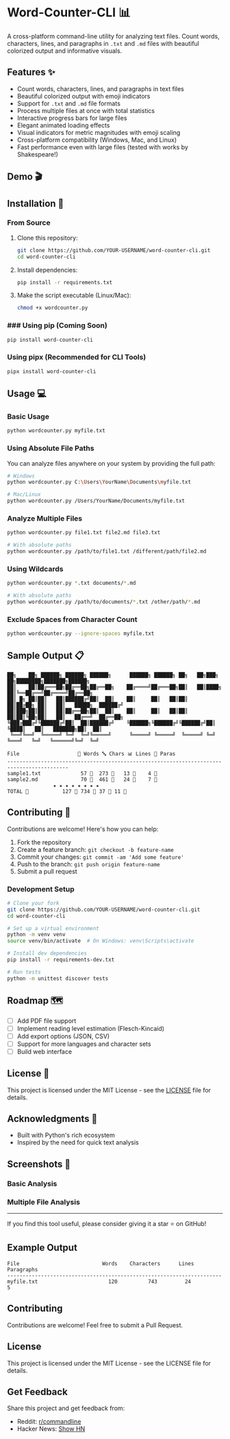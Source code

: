 # Word-Counter-CLI 📊

A cross-platform command-line utility for analyzing text files. Count words, characters, lines, and paragraphs in `.txt` and `.md` files with beautiful colorized output and informative visuals.

## Features ✨

- Count words, characters, lines, and paragraphs in text files
- Beautiful colorized output with emoji indicators
- Support for `.txt` and `.md` file formats
- Process multiple files at once with total statistics
- Interactive progress bars for large files
- Elegant animated loading effects
- Visual indicators for metric magnitudes with emoji scaling
- Cross-platform compatibility (Windows, Mac, and Linux)
- Fast performance even with large files (tested with works by Shakespeare!)

## Demo 🎬

<!-- Add a demo GIF once you've created your GitHub repository -->

## Installation 🚀

### From Source

1. Clone this repository:
   ```bash
   git clone https://github.com/YOUR-USERNAME/word-counter-cli.git
   cd word-counter-cli
   ```

2. Install dependencies:
   ```bash
   pip install -r requirements.txt
   ```

3. Make the script executable (Linux/Mac):
   ```bash
   chmod +x wordcounter.py
   ```

### ### Using pip (Coming Soon)

```bash
pip install word-counter-cli
```

### Using pipx (Recommended for CLI Tools)

```bash
pipx install word-counter-cli
```

## Usage 💻

### Basic Usage

```bash
python wordcounter.py myfile.txt
```

### Using Absolute File Paths

You can analyze files anywhere on your system by providing the full path:

```bash
# Windows
python wordcounter.py C:\Users\YourName\Documents\myfile.txt

# Mac/Linux
python wordcounter.py /Users/YourName/Documents/myfile.txt
```

### Analyze Multiple Files

```bash
python wordcounter.py file1.txt file2.md file3.txt

# With absolute paths
python wordcounter.py /path/to/file1.txt /different/path/file2.md
```

### Using Wildcards

```bash
python wordcounter.py *.txt documents/*.md

# With absolute paths
python wordcounter.py /path/to/documents/*.txt /other/path/*.md
```

### Exclude Spaces from Character Count

```bash
python wordcounter.py --ignore-spaces myfile.txt
```

## Sample Output 📋

```
██╗    ██╗ ██████╗ ██████╗ ██████╗      ██████╗ ██████╗ ██╗   ██╗███╗   ██╗████████╗███████╗██████╗ 
██║    ██║██╔═══██╗██╔══██╗██╔══██╗    ██╔════╝██╔═══██╗██║   ██║████╗  ██║╚══██╔══╝██╔════╝██╔══██╗
██║ █╗ ██║██║   ██║██████╔╝██║  ██║    ██║     ██║   ██║██║   ██║██╔██╗ ██║   ██║   █████╗  ██████╔╝
██║███╗██║██║   ██║██╔══██╗██║  ██║    ██║     ██║   ██║██║   ██║██║╚██╗██║   ██║   ██╔══╝  ██╔══██╗
╚███╔███╔╝╚██████╔╝██║  ██║██████╔╝    ╚██████╗╚██████╔╝╚██████╔╝██║ ╚████║   ██║   ███████╗██║  ██║
 ╚══╝╚══╝  ╚═════╝ ╚═╝  ╚═╝╚═════╝      ╚═════╝ ╚═════╝  ╚═════╝ ╚═╝  ╚═══╝   ╚═╝   ╚══════╝╚═╝  ╚═╝

File                   📝 Words 🔤 Chars 📊 Lines 📄 Paras
------------------------------------------------------------------------------------------
sample1.txt             57 🔸  273 🔸   13 🔹    4 🔹
sample2.md              70 🔸  461 🔸   24 🔸    7 🔸
               ★ ★ ★ ★ ★ ★ ★ ★                
TOTAL 🌟           127 🔶 734 🔶 37 🔸 11 🔶
```

## Contributing 🤝

Contributions are welcome! Here's how you can help:

1. Fork the repository
2. Create a feature branch: `git checkout -b feature-name`
3. Commit your changes: `git commit -am 'Add some feature'`
4. Push to the branch: `git push origin feature-name`
5. Submit a pull request

### Development Setup

```bash
# Clone your fork
git clone https://github.com/YOUR-USERNAME/word-counter-cli.git
cd word-counter-cli

# Set up a virtual environment
python -m venv venv
source venv/bin/activate  # On Windows: venv\Scripts\activate

# Install dev dependencies
pip install -r requirements-dev.txt

# Run tests
python -m unittest discover tests
```

## Roadmap 🗺️

- [ ] Add PDF file support
- [ ] Implement reading level estimation (Flesch-Kincaid)
- [ ] Add export options (JSON, CSV)
- [ ] Support for more languages and character sets
- [ ] Build web interface

## License 📄

This project is licensed under the MIT License - see the [LICENSE](LICENSE) file for details.

## Acknowledgments 🙏

- Built with Python's rich ecosystem
- Inspired by the need for quick text analysis

## Screenshots 📸

### Basic Analysis
<!-- Add screenshot once you've created your GitHub repository -->

### Multiple File Analysis
<!-- Add screenshot once you've created your GitHub repository -->

---

If you find this tool useful, please consider giving it a star ⭐ on GitHub!

## Example Output

```
File                           Words    Characters      Lines   Paragraphs
----------------------------------------------------------------------
myfile.txt                       120          743         24            5
```

## Contributing

Contributions are welcome! Feel free to submit a Pull Request.

## License

This project is licensed under the MIT License - see the LICENSE file for details.

## Get Feedback

Share this project and get feedback from:
- Reddit: [r/commandline](https://www.reddit.com/r/commandline/)
- Hacker News: [Show HN](https://news.ycombinator.com/submit)
